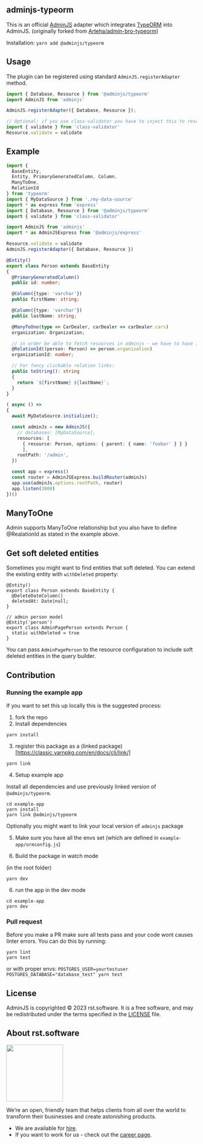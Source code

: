 ## adminjs-typeorm

This is an official [AdminJS](https://github.com/SoftwareBrothers/adminjs) adapter which integrates [TypeORM](https://typeorm.io/) into AdminJS. (originally forked from [Arteha/admin-bro-typeorm](https://github.com/Arteha/admin-bro-typeorm))

Installation: `yarn add @adminjs/typeorm`

## Usage

The plugin can be registered using standard `AdminJS.registerAdapter` method.

```typescript
import { Database, Resource } from '@adminjs/typeorm'
import AdminJS from 'adminjs'

AdminJS.registerAdapter({ Database, Resource });

// Optional: if you use class-validator you have to inject this to resource.
import { validate } from 'class-validator'
Resource.validate = validate
```

## Example

```typescript
import {
  BaseEntity,
  Entity, PrimaryGeneratedColumn, Column,
  ManyToOne,
  RelationId
} from 'typeorm'
import { MyDataSource } from './my-data-source'
import * as express from 'express'
import { Database, Resource } from '@adminjs/typeorm'
import { validate } from 'class-validator'

import AdminJS from 'adminjs'
import * as AdminJSExpress from '@adminjs/express'

Resource.validate = validate
AdminJS.registerAdapter({ Database, Resource })

@Entity()
export class Person extends BaseEntity
{
  @PrimaryGeneratedColumn()
  public id: number;

  @Column({type: 'varchar'})
  public firstName: string;

  @Column({type: 'varchar'})
  public lastName: string;

  @ManyToOne(type => CarDealer, carDealer => carDealer.cars)
  organization: Organization;

  // in order be able to fetch resources in adminjs - we have to have id available
  @RelationId((person: Person) => person.organization)
  organizationId: number;

  // For fancy clickable relation links:
  public toString(): string
  {
    return `${firstName} ${lastName}`;
  }
}

( async () =>
{
  await MyDataSource.initialize();

  const adminJs = new AdminJS({
    // databases: [MyDataSource],
    resources: [
      { resource: Person, options: { parent: { name: 'foobar' } } }
      ],
    rootPath: '/admin',
  })

  const app = express()
  const router = AdminJSExpress.buildRouter(adminJs)
  app.use(adminJs.options.rootPath, router)
  app.listen(3000)
})()
```

## ManyToOne

Admin supports ManyToOne relationship but you also have to define @RealationId as stated in the example above.

## Get soft deleted entities

Sometimes you might want to find entities that soft deleted. You can extend the existing entity with `withDeleted` property:

```
@Entity()
export class Person extends BaseEntity {
  @DeleteDateColumn()
  deletedAt: Date|null;
}

// admin person model
@Entity('person')
export class AdminPagePerson extends Person {
  static withDeleted = true
}
```

You can pass `AdminPagePerson` to the resource configuration to include soft deleted entities in the query builder.

## Contribution

### Running the example app

If you want to set this up locally this is the suggested process:

1. fork the repo
2. Install dependencies

```
yarn install
```

3. register this package as a (linked package)[https://classic.yarnpkg.com/en/docs/cli/link/]

```
yarn link
```

4. Setup example app

Install all dependencies and use previously linked version of `@adminjs/typeorm`.

```
cd example-app
yarn install
yarn link @adminjs/typeorm
```

Optionally you might want to link your local version of `adminjs` package

5. Make sure you have all the envs set (which are defined in `example-app/ormconfig.js`)

6. Build the package in watch mode

(in the root folder)

```
yarn dev
```

6. run the app in the dev mode

```
cd example-app
yarn dev
```

### Pull request

Before you make a PR make sure all tests pass and your code wont causes linter errors.
You can do this by running:

```
yarn lint
yarn test
```

or with proper envs: `POSTGRES_USER=yourtestuser POSTGRES_DATABASE="database_test" yarn test`

## License

AdminJS is copyrighted © 2023 rst.software. It is a free software, and may be redistributed under the terms specified in the [LICENSE](LICENSE.md) file.

## About rst.software

<img src="https://pbs.twimg.com/profile_images/1367119173604810752/dKVlj1YY_400x400.jpg" width=150>

We’re an open, friendly team that helps clients from all over the world to transform their businesses and create astonishing products.

* We are available for [hire](https://www.rst.software/estimate-your-project).
* If you want to work for us - check out the [career page](https://www.rst.software/join-us).
